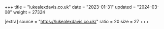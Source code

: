 +++
title = "lukealexdavis.co.uk"
date = "2023-01-31"
updated = "2024-03-08"
weight = 27324

[extra]
source = "https://lukealexdavis.co.uk/"
ratio = 20
size = 27
+++
